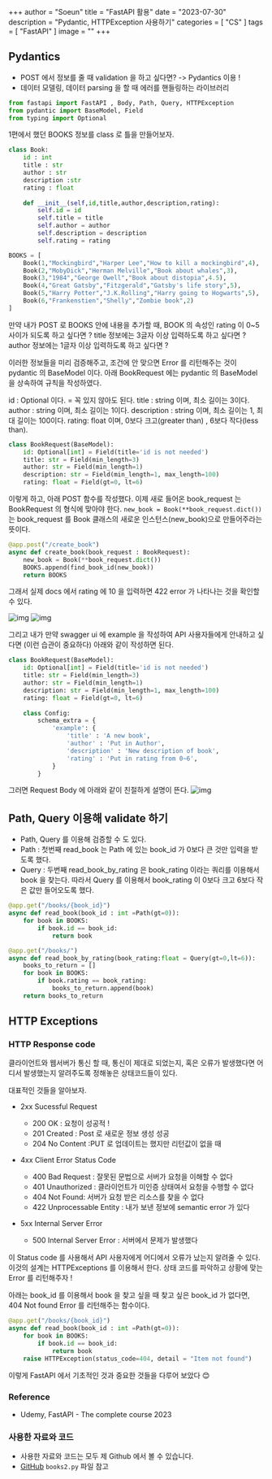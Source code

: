 +++
author = "Soeun"
title = "FastAPI 활용"
date = "2023-07-30"
description = "Pydantic, HTTPException 사용하기"
categories = [
    "CS"
]
tags = [
    "FastAPI"
]
image = ""
+++

## Pydantics
- POST 에서 정보를 줄 때 validation 을 하고 싶다면? -> Pydantics 이용 !
- 데이터 모델링, 데이터 parsing 을 할 때 에러를 핸들링하는 라이브러리 

```python
from fastapi import FastAPI , Body, Path, Query, HTTPException
from pydantic import BaseModel, Field
from typing import Optional
```
1편에서 했던 BOOKS 정보를 class 로 틀을 만들어보자. 

```python
class Book:
    id : int
    title : str 
    author : str
    description :str
    rating : float
    
    def __init__(self,id,title,author,description,rating):
        self.id = id
        self.title = title
        self.author = author
        self.description = description
        self.rating = rating

BOOKS = [
    Book(1,"Mockingbird","Harper Lee","How to kill a mockingbird",4),
    Book(2,"MobyDick","Herman Melville","Book about whales",3),
    Book(3,"1984","George Owell","Book about distopia",4.5),
    Book(4,"Great Gatsby","Fitzgerald","Gatsby's life story",5),
    Book(5,"Harry Potter","J.K.Rolling","Harry going to Hogwarts",5),
    Book(6,"Frankenstien","Shelly","Zombie book",2)
]
```
만약 내가 POST 로 BOOKS 안에 내용을 추가할 때, BOOK 의 속성인 rating 이 0~5 사이가 되도록 하고 싶다면 ? 
title 정보에는 3글자 이상 입력하도록 하고 싶다면 ? 
author 정보에는 1글자 이상 입력하도록 하고 싶다면 ?

이러한 정보들을 미리 검증해주고, 조건에 안 맞으면 Error 를 리턴해주는 것이 pydantic 의 BaseModel 이다.
아래 BookRequest 에는 pydantic 의 BaseModel 을 상속하여 규칙을 작성하였다.

id : Optional 이다. = 꼭 있지 않아도 된다.
title : string 이며, 최소 길이는 3이다.
author : string 이며, 최소 길이는 1이다.
description : string 이며, 최소 길이는 1, 최대 길이는 100이다.
rating: float 이며, 0보다 크고(greater than) , 6보다 작다(less than).

```python
class BookRequest(BaseModel):
    id: Optional[int] = Field(title='id is not needed')
    title: str = Field(min_length=3)
    author: str = Field(min_length=1)
    description: str = Field(min_length=1, max_length=100)
    rating: float = Field(gt=0, lt=6)
```

이렇게 하고, 아래 POST 함수를 작성했다. 이제 새로 들어온 book_request 는 BookRequest 의 형식에 맞아야 한다. 
`new_book = Book(**book_request.dict())` 는 book_request 를 Book 클래스의 새로운 인스턴스(new_book)으로 만들어주라는 뜻이다. 

```python
@app.post("/create_book")
async def create_book(book_request : BookRequest):
    new_book = Book(**book_request.dict())
    BOOKS.append(find_book_id(new_book))
    return BOOKS

```

그래서 실제 docs 에서 rating 에 10 을 입력하면 422 error 가 나타나는 것을 확인할 수 있다.

![img](https://github.com/ddoddii/ddoddii.github.io/assets/95014836/b240eb1d-1d2b-4739-ad5c-4e1153cdee88)
![img](https://github.com/ddoddii/ddoddii.github.io/assets/95014836/786c8ea1-332d-4129-b170-c30ef0975aeb)

그리고 내가 만약 swagger ui 에 example 을 작성하여 API 사용자들에게 안내하고 싶다면 (이런 습관이 중요하다) 아래와 같이 작성하면 된다. 
```python
class BookRequest(BaseModel):
    id: Optional[int] = Field(title='id is not needed')
    title: str = Field(min_length=3)
    author: str = Field(min_length=1)
    description: str = Field(min_length=1, max_length=100)
    rating: float = Field(gt=0, lt=6)
    
    class Config:
        schema_extra = {
            'example': {
                'title' : 'A new book',
                'author' : 'Put in Author',
                'description' : 'New description of book',
                'rating' : 'Put in rating from 0~6',
            }
        }
```
그러면 Request Body 에 아래와 같이 친절하게 설명이 뜬다. 
![img](https://github.com/ddoddii/ddoddii.github.io/assets/95014836/e14f6d92-cf81-4e20-9d8a-20f77c11139a)

## Path, Query 이용해 validate 하기 
- Path, Query 를 이용해 검증할 수 도 있다.
- Path : 첫번째 read_book 는 Path 에 있는 book_id 가 0보다 큰 것만 입력을 받도록 했다. 
- Query : 두번째 read_book_by_rating 은 book_rating 이라는 쿼리를 이용해서 book 을 찾는다. 따라서 Query 를 이용해서 book_rating 이 0보다 크고 6보다 작은 값만 들어오도록 했다.

```python
@app.get("/books/{book_id}")
async def read_book(book_id : int =Path(gt=0)):
    for book in BOOKS:
        if book.id == book_id:
            return book

@app.get("/books/")
async def read_book_by_rating(book_rating:float = Query(gt=0,lt=6)):
    books_to_return = []
    for book in BOOKS:
        if book.rating == book_rating:
            books_to_return.append(book)
    return books_to_return
```
## HTTP Exceptions 

### HTTP Response code 

클라이언트와 웹서버가 통신 할 때, 통신이 제대로 되었는지, 혹은 오류가 발생했다면 어디서 발생했는지 알려주도록 정해놓은 상태코드들이 있다. 

대표적인 것들을 알아보자.

- 2xx Sucessful Request
  - 200 OK : 요청이 성공적 !
  - 201 Created : Post 로 새로운 정보 생성 성공
  - 204 No Content :PUT 로 업데이트는 했지만 리턴값이  없을 때
  
- 4xx Client Error Status Code
  - 400 Bad Request : 잘못된 문법으로 서버가 요청을 이해할 수 없다
  - 401 Unauthorized : 클라이언트가 미인증 상태여서 요청을 수행할 수 없다
  - 404 Not Found: 서버가 요청 받은 리소스를 찾을 수 없다
  - 422 Unprocessable Entity : 내가 보낸 정보에 semantic error 가 있다 


- 5xx Internal Server Error
    - 500 Internal Server Error : 서버에서 문제가 발생했다  

이 Status code 를 사용해서 API 사용자에게 어디에서 오류가 났는지 알려줄 수 있다. 
이것의 설계는 HTTPExceptions 를 이용해서 한다. 
상태 코드를 파악하고 상황에 맞는 Error 를 리턴해주자 ! 

아래는 book_id 를 이용해서 book 을 찾고 싶을 때 찾고 싶은 book_id 가 없다면, 404 Not found Error 를 리턴해주는 함수이다. 

```python
@app.get("/books/{book_id}")
async def read_book(book_id : int =Path(gt=0)):
    for book in BOOKS:
        if book.id == book_id:
            return book
    raise HTTPException(status_code=404, detail = "Item not found")
```

이렇게 FastAPI 에서 기초적인 것과 중요한 것들을 다루어 보았다 😊

### Reference
- Udemy, FastAPI - The complete course 2023

### 사용한 자료와 코드
- 사용한 자료와 코드는 모두 제 Github 에서 볼 수 있습니다.
- [GitHub](https://github.com/ddoddii/skills-for-DS/tree/main/week3) `books2.py` 파일 참고